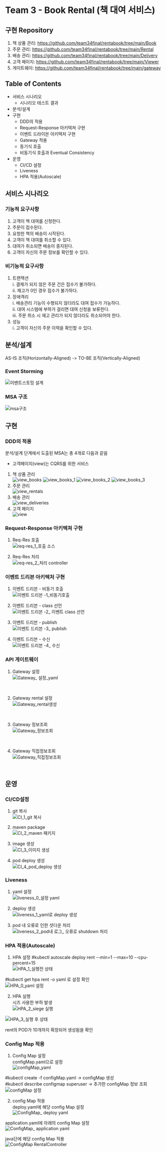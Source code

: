 # Team 3 - Book Rental (책 대여 서비스)
## 구현 Repository
1. 책 상품 관리: https://github.com/team34final/rentabook/tree/main/Book
2. 주문 관리: https://github.com/team34final/rentabook/tree/main/Rental
3. 배송 관리: https://github.com/team34final/rentabook/tree/main/Delivery
4. 고객 페이지: https://github.com/team34final/rentabook/tree/main/Viewer
5. 게이트웨이: https://github.com/team34final/rentabook/tree/main/gateway



## Table of Contents
* 서비스 시나리오
  * 시나리오 테스트 결과
* 분석/설계
* 구현
  * DDD의 적용
  * Request-Response 아키텍쳐 구현
  * 이벤트 드라이븐 아키텍처 구현
  * Gateway 적용
  * 동기식 호출
  * 비동기식 호출과 Eventual Consistency
* 운영
  * CI/CD 설정
  * Liveness
  * HPA 적용(Autoscale)
  
  


## 서비스 시나리오
### 기능적 요구사항
1. 고객이 책 대여를 신청한다.
2. 주문이 접수된다.
3. 요청한 책의 배송이 시작된다.
4. 고객이 책 대여를 취소할 수 있다.
5. 대여가 취소되면 배송이 중지된다.
6. 고객이 자신의 주문 정보를 확인할 수 있다.

### 비기능적 요구사항
1.	트랜잭션<br>
  i.	결제가 되지 않은 주문 건은 접수가 불가하다.<br>
  ii.	재고가 0인 경우 접수가 불가하다.
2.	장애격리<br>
  i.	배송관리 기능이 수행되지 않더라도 대여 접수가 가능하다.<br>
  ii.	대여 시스템에 부하가 걸리면 대여 신청을 보류한다.<br>
  iii.	주문 취소 시 재고 관리가 되지 않더라도 취소되어야 한다.
3.	성능<br>
  i.	고객이 자신의 주문 이력을 확인할 수 있다.


## 분석/설계
AS-IS 조직(Horizontally-Aligned) -> TO-BE 조직(Vertically-Aligned)



### Event Storming
![이벤트스토밍 설계](https://user-images.githubusercontent.com/73535272/97375299-d12b4b00-18fd-11eb-9b0b-871b1e3588a2.JPG)
 
### MSA 구조
![msa구조](https://user-images.githubusercontent.com/73535272/97383342-b7dfca00-1910-11eb-8ec4-f4e19bf5440c.JPG)


## 구현
### DDD의 적용
분석/설계 단계에서 도출된 MSA는 총 4개로 다음과 같음
* 고객페이지(view)는 CQRS를 위한 서비스
1. 책 상품 관리<br>
![view_books](https://user-images.githubusercontent.com/73535272/97380457-6af8f500-190a-11eb-88df-3fbe4ef56860.jpg)
![view_books_1](https://user-images.githubusercontent.com/73535272/97380459-6c2a2200-190a-11eb-9473-5330f69cceae.JPG)
![view_books_2](https://user-images.githubusercontent.com/73535272/97380460-6cc2b880-190a-11eb-8f56-7c2f32a7b947.JPG)
![view_books_3](https://user-images.githubusercontent.com/73535272/97380463-6d5b4f00-190a-11eb-9bdf-a36fc2b26106.JPG)
2. 주문 관리<br>
![view_rentals](https://user-images.githubusercontent.com/73535272/97380482-7b10d480-190a-11eb-8dea-dec980fe395b.jpg)
3. 배송 관리<br>
![view_deliveries](https://user-images.githubusercontent.com/73535272/97380496-849a3c80-190a-11eb-8dcc-459be87a874f.jpg)
4. 고객 페이지<br>
![view](https://user-images.githubusercontent.com/73535272/97380515-8e23a480-190a-11eb-8e9f-b694a42f4f94.jpg)

### Request-Response 아키텍쳐 구현
1. Req-Res 호출<br>
![req-res_1_호출 소스](https://user-images.githubusercontent.com/73535272/97381900-64b84800-190d-11eb-991e-c18770bd9f04.JPG)

2. Req-Res 처리<br>
![req-res_2_처리 controller](https://user-images.githubusercontent.com/73535272/97381905-6a159280-190d-11eb-88b8-c2212245e8c4.JPG)

### 이벤트 드리븐 아키텍처 구현
1. 이벤트 드리븐 - 비동기 호출<br>
![이벤트 드리븐 -1_비동기호출](https://user-images.githubusercontent.com/73535272/97381919-713ca080-190d-11eb-93f5-e34197932af5.JPG)

2. 이벤트 드리븐 - class 선언<br>
![이벤트 드리븐 -2_ 이벤트 class 선언](https://user-images.githubusercontent.com/73535272/97381924-76015480-190d-11eb-81b7-ccd32ab00015.JPG)

3. 이벤트 드리븐 - publish<br>
![이벤트 드리븐 -3_ publish](https://user-images.githubusercontent.com/73535272/97381928-7994db80-190d-11eb-8bf1-78622f1f4a1a.JPG)

4. 이벤트 드리븐 - 수신<br>
![이벤트 드리븐 -4_ 수신](https://user-images.githubusercontent.com/73535272/97381934-7ef22600-190d-11eb-849d-14da20a4516f.JPG)

### API 게이트웨이
1. Gateway 설정<br>
![Gateway_ 설정_yaml](https://user-images.githubusercontent.com/73535272/97379145-74349280-1907-11eb-9e07-78aeb5aa399d.JPG)
<br>

2. Gateway rental  설정<br>
![Gateway_rental생성](https://user-images.githubusercontent.com/73535272/97379165-7f87be00-1907-11eb-9f6f-9f4ab3f7cb7e.JPG)
<br>

3. Gateway 정보조회<br>
![Gateway_정보조회](https://user-images.githubusercontent.com/73535272/97379181-8adae980-1907-11eb-80b2-1595781751d0.JPG)
<br>

4. Gateway 직접정보조회<br>
![Gateway_직접정보조회](https://user-images.githubusercontent.com/73535272/97379198-975f4200-1907-11eb-96f2-94b3a6e50938.JPG)
<br>


## 운영
### CI/CD설정
1. git 복사<br>
![CI_1_git 복사](https://user-images.githubusercontent.com/73535272/97382363-9251c100-190e-11eb-8ba7-94c13f603093.JPG)

2. maven package <br>
![CI_2_maven 패키지](https://user-images.githubusercontent.com/73535272/97382371-97af0b80-190e-11eb-90e3-29cd10060a38.JPG)

3. image 생성<br>
![CI_3_이미지 생성](https://user-images.githubusercontent.com/73535272/97382383-a1387380-190e-11eb-8b7b-67af74e02574.JPG)

4. pod deploy 생성<br>
![CI_4_pod_deploy 생성](https://user-images.githubusercontent.com/73535272/97382403-abf30880-190e-11eb-9e01-169dfa630300.JPG)

### Liveness
1. yaml 설정<br>
![liveness_0_설정 yaml](https://user-images.githubusercontent.com/73535272/97382860-ab0ea680-190f-11eb-8852-64c2b77d034c.JPG)

2. deploy 생성<br>
![liveness_1_yaml로 deploy 생성](https://user-images.githubusercontent.com/73535272/97382888-b792ff00-190f-11eb-91de-94049b2672b3.JPG)

3. pod 내 오류로 인한 셧다운 처리<br>
![liveness_2_pod내 로그_ 오류로 shutdown 처리](https://user-images.githubusercontent.com/73535272/97382933-c7124800-190f-11eb-9b4d-d091ecb87a37.JPG)

### HPA 적용(Autoscale)
1. HPA 설정
#kubectl autoscale deploy rent --min=1 --max=10 --cpu-percent=15<br>
![HPA_1_실행전 상태](https://user-images.githubusercontent.com/12227092/97423776-1d54aa80-1953-11eb-82b8-03db56590378.JPG)

#kubectl get hpa rent -o yaml  로 설정 확인<br>
![HPA_0_yaml 설정](https://user-images.githubusercontent.com/12227092/97424249-cc918180-1953-11eb-9e4a-9a66c1968f3d.JPG)

2. HPA 실행<br>
시즈 사용한 부하 발생<br>
![HPA_2_siege 실행](https://user-images.githubusercontent.com/12227092/97423872-4412e100-1953-11eb-98b3-948b1f27bb84.JPG)

![HPA_3_실행 후 상태](https://user-images.githubusercontent.com/12227092/97423925-5856de00-1953-11eb-931c-e3fbf6bb5b5e.JPG)

rent의 POD가 10개까지 확장되어 생성됨을 확인

### Config Map 적용
1. Config Map 설정<br>
configMap.yaml으로 설정<br>
![configMap_yaml](https://user-images.githubusercontent.com/12227092/97428391-44ae7600-1959-11eb-8f76-9b03920a75e6.JPG)

#kubectl create -f configMap.yaml  -> configMap 생성<br>
#kubectl describe configmap superuser -> 추가한 configMap 정보 조회<br>
![configMap 설정](https://user-images.githubusercontent.com/12227092/97428626-9820c400-1959-11eb-806b-809b01044a84.JPG)

2. config Map 적용<br>
deploy.yaml에 해당 config Map 설정<br>
![ConfigMap_ deploy yaml](https://user-images.githubusercontent.com/12227092/97428733-c4d4db80-1959-11eb-942d-3848a7eb1fee.JPG)

application.yaml에 아래의 config Map 설정<br>
![ConfigMap_ application yaml](https://user-images.githubusercontent.com/12227092/97428874-f352b680-1959-11eb-8147-61d5bd1be8ee.JPG)

java단에 해당 config Map 적용<br>
![ConfigMap RentalController](https://user-images.githubusercontent.com/12227092/97428917-09607700-195a-11eb-9677-413c6e3d303e.JPG)
